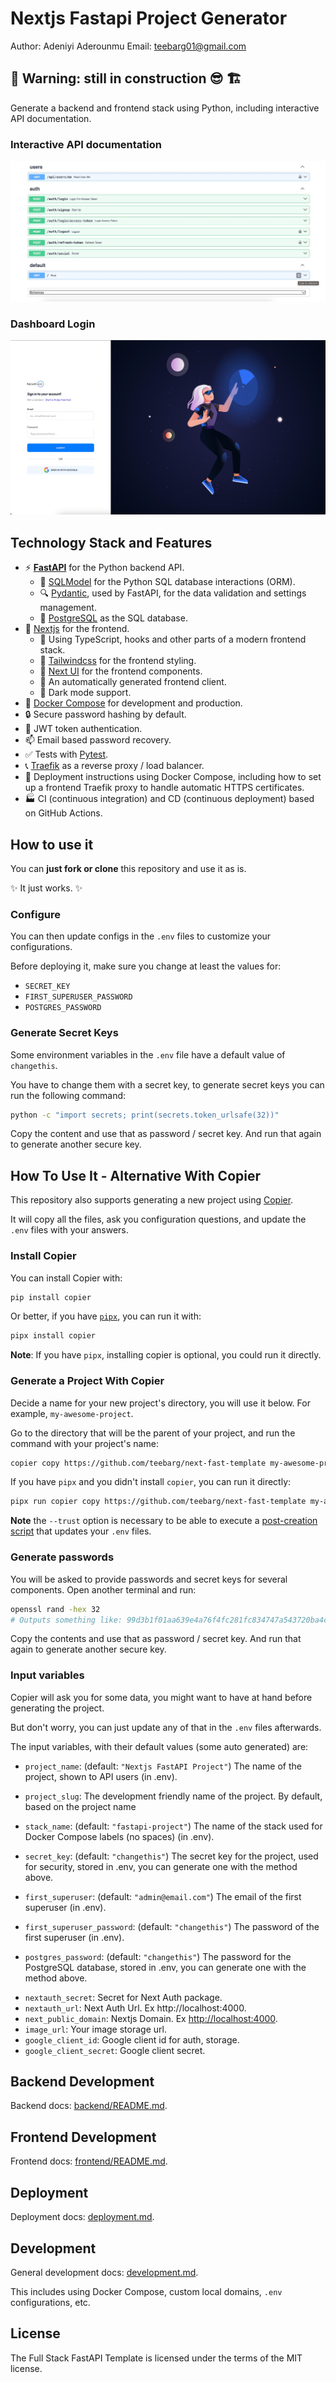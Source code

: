 # Nextjs Fastapi Project Generator

Author: Adeniyi Aderounmu
Email: teebarg01@gmail.com

## 🚨 Warning: still in construction 😎 🏗️

Generate a backend and frontend stack using Python, including interactive API documentation.

### Interactive API documentation

[![API docs](img/docs.jpg)](https://github.com/teebarg/next-fast-template)

### Dashboard Login

[![API docs](img/login.jpg)](https://github.com/teebarg/next-fast-template)

## Technology Stack and Features

- ⚡ [**FastAPI**](https://github.com/teebarg/next-fast-template) for the Python backend API.
    - 🧰 [SQLModel](https://niyi.com.ng) for the Python SQL database interactions (ORM).
    - 🔍 [Pydantic](https://docs.pydantic.dev), used by FastAPI, for the data validation and settings management.
    - 💾 [PostgreSQL](https://www.postgresql.org) as the SQL database.
- 🚀 [Nextjs](https://nextjs.org/) for the frontend.
    - 💃 Using TypeScript, hooks and other parts of a modern frontend stack.
    - 🎨 [Tailwindcss](https://tailwindcss.com/) for the frontend styling.
    - 🎨 [Next UI](https://nextui.org/) for the frontend components.
    - 🤖 An automatically generated frontend client.
    - 🦇 Dark mode support.
- 🐋 [Docker Compose](https://www.docker.com) for development and production.
- 🔒 Secure password hashing by default.
- 🔑 JWT token authentication.
- 📫 Email based password recovery.
- ✅ Tests with [Pytest](https://pytest.org).
- 📞 [Traefik](https://traefik.io) as a reverse proxy / load balancer.
- 🚢 Deployment instructions using Docker Compose, including how to set up a frontend Traefik proxy to handle automatic HTTPS certificates.
- 🏭 CI (continuous integration) and CD (continuous deployment) based on GitHub Actions.

## How to use it

You can **just fork or clone** this repository and use it as is.

✨ It just works. ✨

### Configure

You can then update configs in the `.env` files to customize your configurations.

Before deploying it, make sure you change at least the values for:

- `SECRET_KEY`
- `FIRST_SUPERUSER_PASSWORD`
- `POSTGRES_PASSWORD`

### Generate Secret Keys

Some environment variables in the `.env` file have a default value of `changethis`.

You have to change them with a secret key, to generate secret keys you can run the following command:

```bash
python -c "import secrets; print(secrets.token_urlsafe(32))"
```

Copy the content and use that as password / secret key. And run that again to generate another secure key.

## How To Use It - Alternative With Copier

This repository also supports generating a new project using [Copier](https://copier.readthedocs.io).

It will copy all the files, ask you configuration questions, and update the `.env` files with your answers.

### Install Copier

You can install Copier with:

```bash
pip install copier
```

Or better, if you have [`pipx`](https://pipx.pypa.io/), you can run it with:

```bash
pipx install copier
```

**Note**: If you have `pipx`, installing copier is optional, you could run it directly.

### Generate a Project With Copier

Decide a name for your new project's directory, you will use it below. For example, `my-awesome-project`.

Go to the directory that will be the parent of your project, and run the command with your project's name:

```bash
copier copy https://github.com/teebarg/next-fast-template my-awesome-project --trust
```

If you have `pipx` and you didn't install `copier`, you can run it directly:

```bash
pipx run copier copy https://github.com/teebarg/next-fast-template my-awesome-project --trust
```

**Note** the `--trust` option is necessary to be able to execute a [post-creation script](https://github.com/teebarg/next-fast-template/blob/master/.copier/update_dotenv.py) that updates your `.env` files.

### Generate passwords

You will be asked to provide passwords and secret keys for several components. Open another terminal and run:

```bash
openssl rand -hex 32
# Outputs something like: 99d3b1f01aa639e4a76f4fc281fc834747a543720ba4c8a8648ba755aef9be7f
```

Copy the contents and use that as password / secret key. And run that again to generate another secure key.

### Input variables

Copier will ask you for some data, you might want to have at hand before generating the project.

But don't worry, you can just update any of that in the `.env` files afterwards.

The input variables, with their default values (some auto generated) are:

- `project_name`: (default: `"Nextjs FastAPI Project"`) The name of the project, shown to API users (in .env).
* `project_slug`: The development friendly name of the project. By default, based on the project name
- `stack_name`: (default: `"fastapi-project"`) The name of the stack used for Docker Compose labels (no spaces) (in .env).
- `secret_key`: (default: `"changethis"`) The secret key for the project, used for security, stored in .env, you can generate one with the method above.
- `first_superuser`: (default: `"admin@email.com"`) The email of the first superuser (in .env).
- `first_superuser_password`: (default: `"changethis"`) The password of the first superuser (in .env).

- `postgres_password`: (default: `"changethis"`) The password for the PostgreSQL database, stored in .env, you can generate one with the method above.

* `nextauth_secret`: Secret for Next Auth package.
* `nextauth_url`: Next Auth Url. Ex http://localhost:4000.
* `next_public_domain`: Nextjs Domain. Ex <http://localhost:4000>.
* `image_url`: Your image storage url.
* `google_client_id`: Google client id for auth, storage.
* `google_client_secret`: Google client secret.

## Backend Development

Backend docs: [backend/README.md](./backend/README.md).

## Frontend Development

Frontend docs: [frontend/README.md](./frontend/README.md).

## Deployment

Deployment docs: [deployment.md](./deployment.md).

## Development

General development docs: [development.md](./development.md).

This includes using Docker Compose, custom local domains, `.env` configurations, etc.

## License

The Full Stack FastAPI Template is licensed under the terms of the MIT license.
